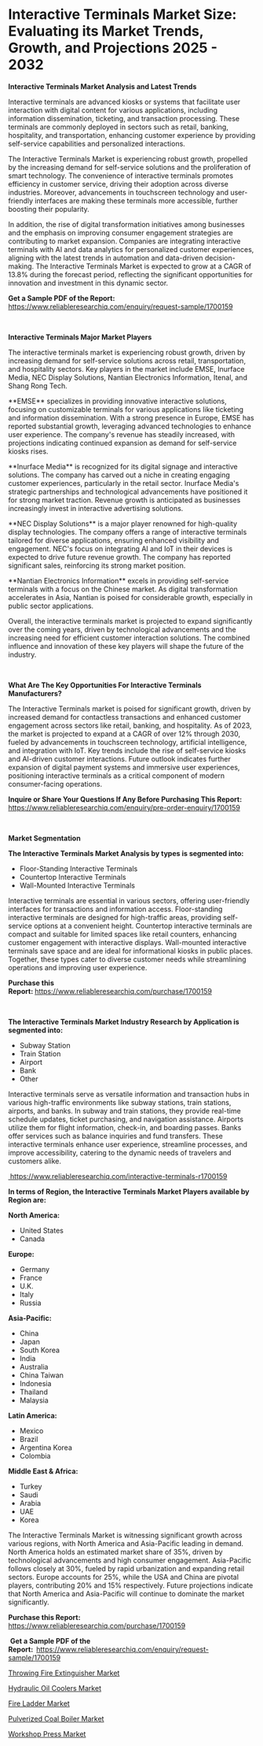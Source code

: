 <p><h1>Interactive Terminals Market Size: Evaluating its Market Trends, Growth, and Projections 2025 - 2032</h1></p><p><strong>Interactive Terminals Market Analysis and Latest Trends</strong></p>
<p><p>Interactive terminals are advanced kiosks or systems that facilitate user interaction with digital content for various applications, including information dissemination, ticketing, and transaction processing. These terminals are commonly deployed in sectors such as retail, banking, hospitality, and transportation, enhancing customer experience by providing self-service capabilities and personalized interactions.</p><p>The Interactive Terminals Market is experiencing robust growth, propelled by the increasing demand for self-service solutions and the proliferation of smart technology. The convenience of interactive terminals promotes efficiency in customer service, driving their adoption across diverse industries. Moreover, advancements in touchscreen technology and user-friendly interfaces are making these terminals more accessible, further boosting their popularity.</p><p>In addition, the rise of digital transformation initiatives among businesses and the emphasis on improving consumer engagement strategies are contributing to market expansion. Companies are integrating interactive terminals with AI and data analytics for personalized customer experiences, aligning with the latest trends in automation and data-driven decision-making. The Interactive Terminals Market is expected to grow at a CAGR of 13.8% during the forecast period, reflecting the significant opportunities for innovation and investment in this dynamic sector.</p></p>
<p><strong>Get a Sample PDF of the Report:&nbsp;</strong> <a href="https://www.reliableresearchiq.com/enquiry/request-sample/1700159?utm_campaign=3519&utm_medium=2&utm_source=Github&utm_content=ia&utm_term=27032025&utm_id=interactive-terminals">https://www.reliableresearchiq.com/enquiry/request-sample/1700159</a></p>
<p>&nbsp;</p>
<p><strong>Interactive Terminals Major Market Players</strong></p>
<p><p>The interactive terminals market is experiencing robust growth, driven by increasing demand for self-service solutions across retail, transportation, and hospitality sectors. Key players in the market include EMSE, Inurface Media, NEC Display Solutions, Nantian Electronics Information, Itenal, and Shang Rong Tech.</p><p>**EMSE** specializes in providing innovative interactive solutions, focusing on customizable terminals for various applications like ticketing and information dissemination. With a strong presence in Europe, EMSE has reported substantial growth, leveraging advanced technologies to enhance user experience. The company's revenue has steadily increased, with projections indicating continued expansion as demand for self-service kiosks rises.</p><p>**Inurface Media** is recognized for its digital signage and interactive solutions. The company has carved out a niche in creating engaging customer experiences, particularly in the retail sector. Inurface Media's strategic partnerships and technological advancements have positioned it for strong market traction. Revenue growth is anticipated as businesses increasingly invest in interactive advertising solutions.</p><p>**NEC Display Solutions** is a major player renowned for high-quality display technologies. The company offers a range of interactive terminals tailored for diverse applications, ensuring enhanced visibility and engagement. NEC's focus on integrating AI and IoT in their devices is expected to drive future revenue growth. The company has reported significant sales, reinforcing its strong market position.</p><p>**Nantian Electronics Information** excels in providing self-service terminals with a focus on the Chinese market. As digital transformation accelerates in Asia, Nantian is poised for considerable growth, especially in public sector applications.</p><p>Overall, the interactive terminals market is projected to expand significantly over the coming years, driven by technological advancements and the increasing need for efficient customer interaction solutions. The combined influence and innovation of these key players will shape the future of the industry.</p></p>
<p>&nbsp;</p>
<p><strong>What Are The Key Opportunities For Interactive Terminals Manufacturers?</strong></p>
<p><p>The Interactive Terminals market is poised for significant growth, driven by increased demand for contactless transactions and enhanced customer engagement across sectors like retail, banking, and hospitality. As of 2023, the market is projected to expand at a CAGR of over 12% through 2030, fueled by advancements in touchscreen technology, artificial intelligence, and integration with IoT. Key trends include the rise of self-service kiosks and AI-driven customer interactions. Future outlook indicates further expansion of digital payment systems and immersive user experiences, positioning interactive terminals as a critical component of modern consumer-facing operations.</p></p>
<p><strong>Inquire or Share Your Questions If Any Before Purchasing This Report:</strong> <a href="https://www.reliableresearchiq.com/enquiry/pre-order-enquiry/1700159?utm_campaign=3519&utm_medium=2&utm_source=Github&utm_content=ia&utm_term=27032025&utm_id=interactive-terminals">https://www.reliableresearchiq.com/enquiry/pre-order-enquiry/1700159</a></p>
<p>&nbsp;</p>
<p><strong>Market Segmentation</strong></p>
<p><strong>The Interactive Terminals Market Analysis by types is segmented into:</strong></p>
<p><ul><li>Floor-Standing Interactive Terminals</li><li>Countertop Interactive Terminals</li><li>Wall-Mounted Interactive Terminals</li></ul></p>
<p><p>Interactive terminals are essential in various sectors, offering user-friendly interfaces for transactions and information access. Floor-standing interactive terminals are designed for high-traffic areas, providing self-service options at a convenient height. Countertop interactive terminals are compact and suitable for limited spaces like retail counters, enhancing customer engagement with interactive displays. Wall-mounted interactive terminals save space and are ideal for informational kiosks in public places. Together, these types cater to diverse customer needs while streamlining operations and improving user experience.</p></p>
<p><strong>Purchase this Report:&nbsp;</strong><a href="https://www.reliableresearchiq.com/purchase/1700159?utm_campaign=3519&utm_medium=2&utm_source=Github&utm_content=ia&utm_term=27032025&utm_id=interactive-terminals">https://www.reliableresearchiq.com/purchase/1700159</a></p>
<p>&nbsp;</p>
<p><strong>The Interactive Terminals Market Industry Research by Application is segmented into:</strong></p>
<p><ul><li>Subway Station</li><li>Train Station</li><li>Airport</li><li>Bank</li><li>Other</li></ul></p>
<p><p>Interactive terminals serve as versatile information and transaction hubs in various high-traffic environments like subway stations, train stations, airports, and banks. In subway and train stations, they provide real-time schedule updates, ticket purchasing, and navigation assistance. Airports utilize them for flight information, check-in, and boarding passes. Banks offer services such as balance inquiries and fund transfers. These interactive terminals enhance user experience, streamline processes, and improve accessibility, catering to the dynamic needs of travelers and customers alike.</p></p>
<p><a href="https://www.reliableresearchiq.com/interactive-terminals-r1700159?utm_campaign=3519&utm_medium=2&utm_source=Github&utm_content=ia&utm_term=27032025&utm_id=interactive-terminals">&nbsp;https://www.reliableresearchiq.com/interactive-terminals-r1700159</a></p>
<p><strong>In terms of Region, the Interactive Terminals Market Players available by Region are:</strong></p>
<p>
    <p> <strong> North America: </strong>
        <ul>
            <li>United States</li>
            <li>Canada</li>
        </ul>
        </p> 
    <p> <strong> Europe: </strong>
        <ul>
            <li>Germany</li>
            <li>France</li>
            <li>U.K.</li>
            <li>Italy</li>
            <li>Russia</li>
        </ul>
        </p> 
    <p> <strong> Asia-Pacific: </strong>
        <ul>
            <li>China</li>
            <li>Japan</li>
            <li>South Korea</li>
            <li>India</li>
            <li>Australia</li>
            <li>China Taiwan</li>
            <li>Indonesia</li>
            <li>Thailand</li>
            <li>Malaysia</li>
        </ul>
        </p> 
    <p> <strong> Latin America: </strong>
        <ul>
            <li>Mexico</li>
            <li>Brazil</li>
            <li>Argentina Korea</li>
            <li>Colombia</li>
        </ul>
        </p> 
    <p> <strong> Middle East & Africa: </strong>
        <ul>
            <li>Turkey</li>
            <li>Saudi</li>
            <li>Arabia</li>
            <li>UAE</li>
            <li>Korea</li>
        </ul>
    </p>
    </p>
<p><p>The Interactive Terminals Market is witnessing significant growth across various regions, with North America and Asia-Pacific leading in demand. North America holds an estimated market share of 35%, driven by technological advancements and high consumer engagement. Asia-Pacific follows closely at 30%, fueled by rapid urbanization and expanding retail sectors. Europe accounts for 25%, while the USA and China are pivotal players, contributing 20% and 15% respectively. Future projections indicate that North America and Asia-Pacific will continue to dominate the market significantly.</p></p>
<p><strong>Purchase this Report: </strong><a href="https://www.reliableresearchiq.com/purchase/1700159?utm_campaign=3519&utm_medium=2&utm_source=Github&utm_content=ia&utm_term=27032025&utm_id=interactive-terminals">https://www.reliableresearchiq.com/purchase/1700159</a></p>
<p>&nbsp;<strong>Get a Sample PDF of the Report:&nbsp;&nbsp;</strong><a href="https://www.reliableresearchiq.com/enquiry/request-sample/1700159?utm_campaign=3519&utm_medium=2&utm_source=Github&utm_content=ia&utm_term=27032025&utm_id=interactive-terminals">https://www.reliableresearchiq.com/enquiry/request-sample/1700159</a></p>
<p><strong></strong></p>
<p><p><a href="https://www.linkedin.com/pulse/current-future-growth-potential-throwing-fire-extinguisher-a5dbc?utm_campaign=3519&utm_medium=2&utm_source=Github&utm_content=ia&utm_term=27032025&utm_id=interactive-terminals">Throwing Fire Extinguisher Market</a></p><p><a href="https://github.com/lanuskarnajc/Market-Research-Report-List-1/blob/main/hydraulic-oil-coolers-market.md?utm_campaign=3519&utm_medium=2&utm_source=Github&utm_content=ia&utm_term=27032025&utm_id=interactive-terminals">Hydraulic Oil Coolers Market</a></p><p><a href="https://www.linkedin.com/pulse/success-road-map-growing-fire-ladder-market-industrys-significant-q2k7c?utm_campaign=3519&utm_medium=2&utm_source=Github&utm_content=ia&utm_term=27032025&utm_id=interactive-terminals">Fire Ladder Market</a></p><p><a href="https://www.linkedin.com/pulse/unpacking-pulverized-coal-boiler-market-growth-whats-ehy4c?utm_campaign=3519&utm_medium=2&utm_source=Github&utm_content=ia&utm_term=27032025&utm_id=interactive-terminals">Pulverized Coal Boiler Market</a></p><p><a href="https://www.linkedin.com/pulse/evaluating-market-players-workshop-press-sector-strengths-0qfqf?utm_campaign=3519&utm_medium=2&utm_source=Github&utm_content=ia&utm_term=27032025&utm_id=interactive-terminals">Workshop Press Market</a></p></p>